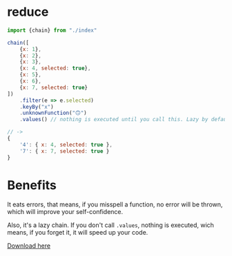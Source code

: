 # reduce

```javascript
import {chain} from "./index"

chain([
    {x: 1},
    {x: 2},
    {x: 3},
    {x: 4, selected: true},
    {x: 5},
    {x: 6},
    {x: 7, selected: true}
])
    .filter(e => e.selected)
    .keyBy("x")
    .unknownFunction("🙃")
    .values() // nothing is executed until you call this. Lazy by default is a feature ¯\_(ツ)_/¯

// ->
{
    '4': { x: 4, selected: true },
    '7': { x: 7, selected: true }
}
```

# Benefits

It eats errors, that means, if you misspell a function, no error will be thrown, which will improve your self-confidence.

Also, it's a lazy chain. If you don't call `.values`, nothing is executed, wich means, if you forget it, it will speed up your code.

[Download here](https://lodash.com/docs/4.17.4)